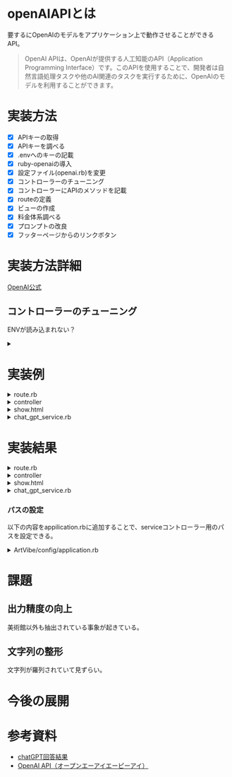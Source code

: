 
# openAIAPIとは
要するにOpenAIのモデルをアプリケーション上で動作させることができるAPI。

> OpenAI APIは、OpenAIが提供する人工知能のAPI（Application Programming Interface）です。このAPIを使用することで、開発者は自然言語処理タスクや他のAI関連のタスクを実行するために、OpenAIのモデルを利用することができます。

# 実装方法
- [x] APIキーの取得
- [x] APIキーを調べる 
- [x] .envへのキーの記載
- [x] ruby-openaiの導入
- [x] 設定ファイル(openai.rb)を変更
- [x] コントローラーのチューニング    
- [x] コントローラーにAPIのメソッドを記載
- [x] routeの定義
- [x] ビューの作成
- [x] 料金体系調べる
- [x] プロンプトの改良
- [x] フッターページからのリンクボタン

# 実装方法詳細
[OpenAI公式](https://openai.com/index/openai-api/)

## コントローラーのチューニング    
ENVが読み込まれない？

<details>
<summary></summary>

```
@client = OpenAI::Client.new(access_token: Rails.application.credentials.dig(:openai, :api_key))
```

</details>


# 実装例

<details>
<summary>route.rb</summary>
   
   ``` 
      namespace :openai do
        get 'speak/', to: 'speak#generate_text'
        get 'speak/show', to: 'speak#show'
      end
```
</details>

<details>
<summary>controller</summary>

```
rails g controller openai/speak
```
</details>

<details>
<summary>show.html</summary>
    
    <div class="flex flex-col items-center justify-center py-6 w-full h-full text-blue-900">
      <div class="max-w-4xl w-full space-y-8 h-full">
        <div id="conversation" class="space-y-4 p-4 rounded overflow-y-auto">
        </div>
        <form id="text_form" class="flex items-center px-2 py-1 border-t border-gray-200 bg-white text-blue-500">
          <label for="file_input" class="cursor-pointer inline-block relative">
            <svg class="w-6 h-6 fill-current text-gray-900 transition-colors duration-200" xmlns="http://www.w3.org/2000/svg" viewBox="0 0 448 512">
            <path d="M364.2 83.8c-24.4-24.4-64-24.4-88.4 0l-184 184c-42.1 42.1-42.1 110.3 0 152.4s110.3 42.1 152.4 0l152-152c10.9-10.9 28.7-10.9 39.6 0s10.9 28.7 0 39.6l-152 152c-64 64-167.6 64-231.6 0s-64-167.6 0-231.6l184-184c46.3-46.3 121.3-46.3 167.6 0s46.3 121.3 0 167.6l-176 176c-28.6 28.6-75 28.6-103.6 0s-28.6-75 0-103.6l144-144c10.9-10.9 28.7-10.9 39.6 0s10.9 28.7 0 39.6l-144 144c-6.7 6.7-6.7 17.7 0 24.4s17.7 6.7 24.4 0l176-176c24.4-24.4 24.4-64 0-88.4z"/>
            </svg>
            <input type="file" id="file_input" class="hidden">
          </label>
          <input type="text" placeholder="入力してください" id="user_input" class="flex-1 px-3 py-2 border rounded border-gray-300 focus:border-blue-500 focus:outline-none focus:ring">
          <button id="button_post" class="px-4 py-2 bg-green-500 text-white rounded-md transition duration-300 ease-in-out hover:bg-green-600 focus:outline-none focus:ring focus:ring-green-200 ml-2">送信</button>
        </form>
      </div>
    </div>
    
    <script>
      const button_post = document.getElementById('button_post');
      button_post.addEventListener('click', function(event) {
        event.preventDefault();
    
        const formText = document.querySelector("#user_input");
        if (formText.value.trim() === "") {
          return;
        }
    
        const url = "<%= openai_speak_path('json') %>?user_input=" + formText.value;
        const postOptions = {
          headers: {
            'Accept': 'application/json',
            'Content-Type': 'application/json'
          },
          method: "GET"
        };
    
        fetch(url, postOptions)
          .then(response => response.json())
          .then(item => {
            const list = document.getElementById("conversation");
    
            const inputHTML = `
              <div class="text-right flex items-end justify-end space-x-2">
                <div class="chat-bubble bg-primary text-primary-content">
                  <span>${formText.value}</span>
                </div>
                <div class="icon-container w-8 h-8 flex-shrink-0">
                <svg xmlns="http://www.w3.org/2000/svg" viewBox="0 0 448 512" class="w-full h-full"><path d="M224 256A128 128 0 1 0 224 0a128 128 0 1 0 0 256zm-45.7 48C79.8 304 0 383.8 0 482.3C0 498.7 13.3 512 29.7 512H418.3c16.4 0 29.7-13.3 29.7-29.7C448 383.8 368.2 304 269.7 304H178.3z"/></svg>
                </div>
              </div>`;
            list.insertAdjacentHTML("beforeend", inputHTML);
    
            const responseHTML = `
              <div class="text-left flex items-start space-x-2">
                <div class="icon-container w-8 h-8 flex-shrink-0">
                  <svg xmlns="http://www.w3.org/2000/svg" viewBox="0 0 640 512" class="w-full h-full"><path d="M320 0c17.7 0 32 14.3 32 32V96H472c39.8 0 72 32.2 72 72V440c0 39.8-32.2 72-72 72H168c-39.8 0-72-32.2-72-72V168c0-39.8 32.2-72 72-72H288V32c0-17.7 14.3-32 32-32zM208 384c-8.8 0-16 7.2-16 16s7.2 16 16 16h32c8.8 0 16-7.2 16-16s-7.2-16-16-16H208zm96 0c-8.8 0-16 7.2-16 16s7.2 16 16 16h32c8.8 0 16-7.2 16-16s-7.2-16-16-16H304zm96 0c-8.8 0-16 7.2-16 16s7.2 16 16 16h32c8.8 0 16-7.2 16-16s-7.2-16-16-16H400zM264 256a40 40 0 1 0 -80 0 40 40 0 1 0 80 0zm152 40a40 40 0 1 0 0-80 40 40 0 1 0 0 80zM48 224H64V416H48c-26.5 0-48-21.5-48-48V272c0-26.5 21.5-48 48-48zm544 0c26.5 0 48 21.5 48 48v96c0 26.5-21.5 48-48 48H576V224h16z"/></svg>
                </div>
                  <div class="chat-bubble text-primary-content bg-secondary">               <span>${item.text}</span>
                  </div>
              </div>`;
            list.insertAdjacentHTML("beforeend", responseHTML);
            formText.value = "";
            list.scrollTop = list.scrollHeight;
          })
          .catch(error => console.error('Error:', error));
      });
    </script>
</details>

<details><summary>chat_gpt_service.rb</summary>

```
class ChatGptService
  require 'openai'

  def initialize
    @openai = OpenAI::Client.new(access_token: ENV.fetch("OPENAI_ACCESS_TOKEN"))
  end

  def chat(prompt)
    response = @openai.chat(
      parameters: {
        model: "gpt-3.5-turbo", # Required. # 使用するGPT-3のエンジンを指定
        messages: [{ role: "system", content: "You are a helpful assistant. response to japanese" }, { role: "user", content: prompt }],
        temperature: 0.7, # 応答のランダム性を指定
        max_tokens: 200,  # 応答の長さを指定
      },
      )
    response['choices'].first['message']['content']
  end
end
```
</details>

# 実装結果

<details>
<summary>route.rb</summary>
   
   ``` 
      namespace :openai do
        get 'recommend/', to: 'recommend#generate_text'
        get 'recommend/show', to: 'recommend#show'
      end
```
</details>

<details>
<summary>controller</summary>

```
rails g controller openai/recommend
```
</details>

<details>
<summary>show.html</summary>
    
    <div class="flex flex-col items-center justify-center py-6 w-full h-full text-blue-900">
      <div class="max-w-4xl w-full space-y-8 h-full">
        <div id="conversation" class="space-y-4 p-4 rounded overflow-y-auto">
        </div>
        <form id="text_form" class="flex items-center px-2 py-1 border-t border-gray-200 bg-white text-blue-500">
          <label for="file_input" class="cursor-pointer inline-block relative">
            <svg class="w-6 h-6 fill-current text-gray-900 transition-colors duration-200" xmlns="http://www.w3.org/2000/svg" viewBox="0 0 448 512">
            <path d="M364.2 83.8c-24.4-24.4-64-24.4-88.4 0l-184 184c-42.1 42.1-42.1 110.3 0 152.4s110.3 42.1 152.4 0l152-152c10.9-10.9 28.7-10.9 39.6 0s10.9 28.7 0 39.6l-152 152c-64 64-167.6 64-231.6 0s-64-167.6 0-231.6l184-184c46.3-46.3 121.3-46.3 167.6 0s46.3 121.3 0 167.6l-176 176c-28.6 28.6-75 28.6-103.6 0s-28.6-75 0-103.6l144-144c10.9-10.9 28.7-10.9 39.6 0s10.9 28.7 0 39.6l-144 144c-6.7 6.7-6.7 17.7 0 24.4s17.7 6.7 24.4 0l176-176c24.4-24.4 24.4-64 0-88.4z"/>
            </svg>
            <input type="file" id="file_input" class="hidden">
          </label>
          <input type="text" placeholder="入力してください" id="user_input" class="flex-1 px-3 py-2 border rounded border-gray-300 focus:border-blue-500 focus:outline-none focus:ring">
          <button id="button_post" class="px-4 py-2 bg-green-500 text-white rounded-md transition duration-300 ease-in-out hover:bg-green-600 focus:outline-none focus:ring focus:ring-green-200 ml-2">送信</button>
        </form>
      </div>
    </div>
    
    <script>
      const button_post = document.getElementById('button_post');
      button_post.addEventListener('click', function(event) {
        event.preventDefault();
    
        const formText = document.querySelector("#user_input");
        if (formText.value.trim() === "") {
          return;
        }
    
        const url = "<%= openai_speak_path('json') %>?user_input=" + formText.value;
        const postOptions = {
          headers: {
            'Accept': 'application/json',
            'Content-Type': 'application/json'
          },
          method: "GET"
        };
    
        fetch(url, postOptions)
          .then(response => response.json())
          .then(item => {
            const list = document.getElementById("conversation");
    
            const inputHTML = `
              <div class="text-right flex items-end justify-end space-x-2">
                <div class="chat-bubble bg-primary text-primary-content">
                  <span>${formText.value}</span>
                </div>
                <div class="icon-container w-8 h-8 flex-shrink-0">
                <svg xmlns="http://www.w3.org/2000/svg" viewBox="0 0 448 512" class="w-full h-full"><path d="M224 256A128 128 0 1 0 224 0a128 128 0 1 0 0 256zm-45.7 48C79.8 304 0 383.8 0 482.3C0 498.7 13.3 512 29.7 512H418.3c16.4 0 29.7-13.3 29.7-29.7C448 383.8 368.2 304 269.7 304H178.3z"/></svg>
                </div>
              </div>`;
            list.insertAdjacentHTML("beforeend", inputHTML);
    
            const responseHTML = `
              <div class="text-left flex items-start space-x-2">
                <div class="icon-container w-8 h-8 flex-shrink-0">
                  <svg xmlns="http://www.w3.org/2000/svg" viewBox="0 0 640 512" class="w-full h-full"><path d="M320 0c17.7 0 32 14.3 32 32V96H472c39.8 0 72 32.2 72 72V440c0 39.8-32.2 72-72 72H168c-39.8 0-72-32.2-72-72V168c0-39.8 32.2-72 72-72H288V32c0-17.7 14.3-32 32-32zM208 384c-8.8 0-16 7.2-16 16s7.2 16 16 16h32c8.8 0 16-7.2 16-16s-7.2-16-16-16H208zm96 0c-8.8 0-16 7.2-16 16s7.2 16 16 16h32c8.8 0 16-7.2 16-16s-7.2-16-16-16H304zm96 0c-8.8 0-16 7.2-16 16s7.2 16 16 16h32c8.8 0 16-7.2 16-16s-7.2-16-16-16H400zM264 256a40 40 0 1 0 -80 0 40 40 0 1 0 80 0zm152 40a40 40 0 1 0 0-80 40 40 0 1 0 0 80zM48 224H64V416H48c-26.5 0-48-21.5-48-48V272c0-26.5 21.5-48 48-48zm544 0c26.5 0 48 21.5 48 48v96c0 26.5-21.5 48-48 48H576V224h16z"/></svg>
                </div>
                  <div class="chat-bubble text-primary-content bg-secondary">               <span>${item.text}</span>
                  </div>
              </div>`;
            list.insertAdjacentHTML("beforeend", responseHTML);
            formText.value = "";
            list.scrollTop = list.scrollHeight;
          })
          .catch(error => console.error('Error:', error));
      });
    </script>
</details>

<details><summary>chat_gpt_service.rb</summary>

```
require 'openai'

class RecommendationService
  def initialize(user)
    @user = user
    @client = OpenAI::Client.new(access_token: ENV['OPENAI_API_KEY'])
  end

  def recommend_museums
    liked_museums = @user.favorites.joins(:museum).pluck('museums.name')

    prompt = <<~PROMPT
      ユーザーが以下のミュージアムを「いいね」しました:
      #{liked_museums.join("\n")}

      これに基づいて、他のミュージアムやアート関連のおすすめを日本語で提案してください。
    PROMPT

    response = @client.chat(
      parameters: {
        model: "gpt-4",
        messages: [{ role: "system", content: "あなたは有能なレコメンデーションエンジンです。" },
                   { role: "user", content: prompt }],
      temperature: 0.7
      }
    )

    response.dig("choices", 0, "message", "content") || "おすすめが見つかりませんでした。"
  end
end
```
</details>

### パスの設定
以下の内容をappilication.rbに追加することで、serviceコントローラー用のパスを設定できる。
<details>
<summary>ArtVibe/config/application.rb</summary>

```
    config.autoload_paths += %W(#{config.root}/app/services)
```
</details>

# 課題
## 出力精度の向上
美術館以外も抽出されている事象が起きている。

## 文字列の整形
文字列が羅列されていて見ずらい。

# 今後の展開

# 参考資料
- [chatGPT回答結果](https://chatgpt.com/share/6758060c-6b00-8003-b494-7aea2f7ad17d)
- [OpenAI API（オープンエーアイエーピーアイ）](https://www.softbank.jp/biz/solutions/generative-ai/ai-glossary/openai-api/)
